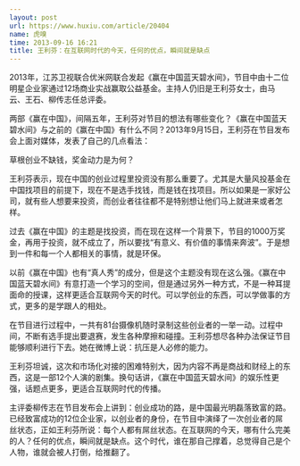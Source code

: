 ```yaml
---
layout: post
url: https://www.huxiu.com/article/20404
name: 虎嗅
time: 2013-09-16 16:21
title: 王利芬：在互联网时代的今天，任何的优点，瞬间就是缺点
---
```

2013年，江苏卫视联合优米网联合发起《赢在中国蓝天碧水间》，节目中由十二位明星企业家通过12场商业实战赢取公益基金。主持人仍旧是王利芬女士，由马云、王石、柳传志任总评委。

两部《赢在中国》，间隔五年，王利芬对节目的想法有哪些变化？《赢在中国蓝天碧水间》与之前的《赢在中国》有什么不同？2013年9月15日，王利芬在节目发布会上面对媒体，发表了自己的几点看法：

草根创业不缺钱，奖金动力是为何？

王利芬表示，现在中国的创业过程里投资没有那么重要了。尤其是大量风投基金在中国找项目的前提下，现在不是选手找钱，而是钱在找项目。所以如果是一家好公司，就有些人想要来投资，而创业者往往都不是特别想让他们马上就进来或者怎样。

过去《赢在中国》的主题是找投资，而在现在这样一个背景下，节目的1000万奖金，再用于投资，就不成立了，所以要找“有意义、有价值的事情来奔波”。于是想到一件和每一个人都相关的事情，就是环保。

以前《赢在中国》也有“真人秀”的成分，但是这个主题没有现在这么强。《赢在中国蓝天碧水间》有意打造一个学习的空间，但是通过另外一种方式，不是一种耳提面命的授课，这样更适合互联网今天的时代。可以学创业的东西，可以学做事的方式，更多的是学跟人的相处。

在节目进行过程中，一共有81台摄像机随时录制这些创业者的一举一动。过程中间，不断有选手提出要退赛，发生各种摩擦和碰撞。王利芬想尽各种办法保证节目能够顺利进行下去。她在微博上说：抗压是人必修的能力。

王利芬坦诚，这次和市场化对接的困难特别大，因为内容不再是商战和财经上的东西，这是一部12个人演的剧集。换句话讲，《赢在中国蓝天碧水间》的娱乐性更强，话题点更多，更适合互联网时代的传播。

主评委柳传志在节目发布会上讲到：创业成功的路，是中国最光明磊落致富的路。已经致富成功的12位企业家，以创业者的身份，在节目中演绎了一次创业者的屌丝状态，正如王利芬所说：每个人都有屌丝状态。在互联网的今天，哪有什么完美的人？任何的优点，瞬间就是缺点。这个时代，谁在那自己撑着，总觉得自己是个人物，谁就会被人打倒，给推翻了。

